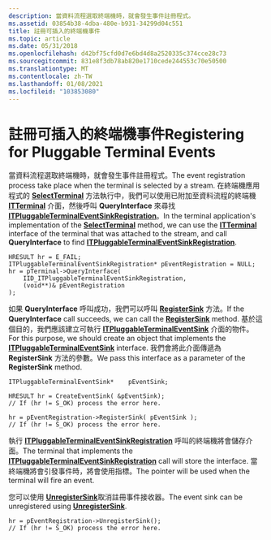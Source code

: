```yaml
---
description: 當資料流程選取終端機時，就會發生事件註冊程式。
ms.assetid: 03854b38-4dba-480e-b931-34299d04c551
title: 註冊可插入的終端機事件
ms.topic: article
ms.date: 05/31/2018
ms.openlocfilehash: d42bf75cfd0d7e6bd4d8a2520335c374cce28c73
ms.sourcegitcommit: 831e8f3db78ab820e1710cede244553c70e50500
ms.translationtype: MT
ms.contentlocale: zh-TW
ms.lasthandoff: 01/08/2021
ms.locfileid: "103853080"
---
```

# <a name="registering-for-pluggable-terminal-events"></a><span data-ttu-id="e17cb-103">註冊可插入的終端機事件</span><span class="sxs-lookup"><span data-stu-id="e17cb-103">Registering for Pluggable Terminal Events</span></span>

<span data-ttu-id="e17cb-104">當資料流程選取終端機時，就會發生事件註冊程式。</span><span class="sxs-lookup"><span data-stu-id="e17cb-104">The event registration process take place when the terminal is selected by a stream.</span></span> <span data-ttu-id="e17cb-105">在終端機應用程式的 [**SelectTerminal**](/windows/win32/api/tapi3if/nf-tapi3if-itstream-selectterminal) 方法執行中，我們可以使用已附加至資料流程的終端機 [**ITTerminal**](/windows/win32/api/tapi3if/nn-tapi3if-itterminal) 介面，然後呼叫 **QueryInterface** 來尋找 [**ITPluggableTerminalEventSinkRegistration**](/windows/desktop/api/msp/nn-msp-itpluggableterminaleventsinkregistration)。</span><span class="sxs-lookup"><span data-stu-id="e17cb-105">In the terminal application's implementation of the [**SelectTerminal**](/windows/win32/api/tapi3if/nf-tapi3if-itstream-selectterminal) method, we can use the [**ITTerminal**](/windows/win32/api/tapi3if/nn-tapi3if-itterminal) interface of the terminal that was attached to the stream, and call **QueryInterface** to find [**ITPluggableTerminalEventSinkRegistration**](/windows/desktop/api/msp/nn-msp-itpluggableterminaleventsinkregistration).</span></span>

``` syntax
HRESULT hr = E_FAIL;
ITPluggableTerminalEventSinkRegistration* pEventRegistration = NULL;
hr = pTerminal->QueryInterface( 
    IID_ITPluggableTerminalEventSinkRegistration,
    (void**)& pEventRegistration
);
```

<span data-ttu-id="e17cb-106">如果 **QueryInterface** 呼叫成功，我們可以呼叫 [**RegisterSink**](/windows/desktop/api/msp/nf-msp-itpluggableterminaleventsinkregistration-registersink) 方法。</span><span class="sxs-lookup"><span data-stu-id="e17cb-106">If the **QueryInterface** call succeeds, we can call the [**RegisterSink**](/windows/desktop/api/msp/nf-msp-itpluggableterminaleventsinkregistration-registersink) method.</span></span> <span data-ttu-id="e17cb-107">基於這個目的，我們應該建立可執行 [**ITPluggableTerminalEventSink**](/windows/desktop/api/msp/nn-msp-itpluggableterminaleventsink) 介面的物件。</span><span class="sxs-lookup"><span data-stu-id="e17cb-107">For this purpose, we should create an object that implements the [**ITPluggableTerminalEventSink**](/windows/desktop/api/msp/nn-msp-itpluggableterminaleventsink) interface.</span></span> <span data-ttu-id="e17cb-108">我們會將此介面傳遞為 **RegisterSink** 方法的參數。</span><span class="sxs-lookup"><span data-stu-id="e17cb-108">We pass this interface as a parameter of the **RegisterSink** method.</span></span>

``` syntax
ITPluggableTerminalEventSink*    pEventSink;

HRESULT hr = CreateEventSink( &pEventSink);
// If (hr != S_OK) process the error here. 

hr = pEventRegistration->RegisterSink( pEventSink );
// If (hr != S_OK) process the error here. 
```

<span data-ttu-id="e17cb-109">執行 [**ITPluggableTerminalEventSinkRegistration**](/windows/desktop/api/msp/nn-msp-itpluggableterminaleventsinkregistration) 呼叫的終端機將會儲存介面。</span><span class="sxs-lookup"><span data-stu-id="e17cb-109">The terminal that implements the [**ITPluggableTerminalEventSinkRegistration**](/windows/desktop/api/msp/nn-msp-itpluggableterminaleventsinkregistration) call will store the interface.</span></span> <span data-ttu-id="e17cb-110">當終端機將會引發事件時，將會使用指標。</span><span class="sxs-lookup"><span data-stu-id="e17cb-110">The pointer will be used when the terminal will fire an event.</span></span>

<span data-ttu-id="e17cb-111">您可以使用 [**UnregisterSink**](/windows/desktop/api/msp/nf-msp-itpluggableterminaleventsinkregistration-unregistersink)取消註冊事件接收器。</span><span class="sxs-lookup"><span data-stu-id="e17cb-111">The event sink can be unregistered using [**UnregisterSink**](/windows/desktop/api/msp/nf-msp-itpluggableterminaleventsinkregistration-unregistersink).</span></span>

``` syntax
hr = pEventRegistration->UnregisterSink();
// If (hr != S_OK) process the error here.
```

 

 
